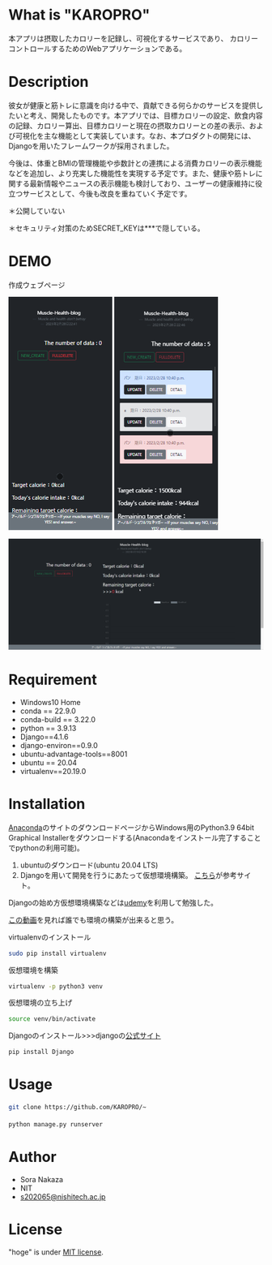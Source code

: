 # What is "KAROPRO"

本アプリは摂取したカロリーを記録し、可視化するサービスであり、
カロリーコントロールするためのWebアプリケーションである。

# Description

彼女が健康と筋トレに意識を向ける中で、貢献できる何らかのサービスを提供したいと考え、開発したものです。本アプリでは、目標カロリーの設定、飲食内容の記録、カロリー算出、目標カロリーと現在の摂取カロリーとの差の表示、および可視化を主な機能として実装しています。なお、本プロダクトの開発には、Djangoを用いたフレームワークが採用されました。

今後は、体重とBMIの管理機能や歩数計との連携による消費カロリーの表示機能などを追加し、より充実した機能性を実現する予定です。また、健康や筋トレに関する最新情報やニュースの表示機能も検討しており、ユーザーの健康維持に役立つサービスとして、今後も改良を重ねていく予定です。

＊公開していない

＊セキュリティ対策のためSECRET_KEYは***で隠している。

# DEMO


作成ウェブページ

![alt](list.gif)
![alt](list2.gif)

![alt](KAROPRO_WEB.gif)

# Requirement

* Windows10 Home
* conda == 22.9.0
* conda-build == 3.22.0
* python == 3.9.13
* Django==4.1.6
* django-environ==0.9.0
* ubuntu-advantage-tools==8001
* ubuntu == 20.04
* virtualenv==20.19.0

# Installation

[Anaconda](https://www.anaconda.com/products/distribution)のサイトのダウンロードページからWindows用のPython3.9 64bit Graphical Installerをダウンロードする(Anacondaをインストール完了することでpythonの利用可能)。

1. ubuntuのダウンロード(ubuntu 20.04 LTS)
2. Djangoを用いて開発を行うにあたって仮想環境構築。 [こちら](https://www.sejuku.net/blog/68398)が参考サイト。

Djangoの始め方仮想環境構築などは[udemy](https://www.sejuku.net/blog/68398)を利用して勉強した。

[この動画](https://www.sejuku.net/blog/68398)を見れば誰でも環境の構築が出来ると思う。


virtualenvのインストール
```bash
sudo pip install virtualenv
```

仮想環境を構築
```bash
virtualenv -p python3 venv
```

仮想環境の立ち上げ
```bash
source venv/bin/activate
```

Djangoのインストール>>>djangoの[公式サイト](https://docs.djangoproject.com/ja/4.0/)
```bash
pip install Django
```


# Usage


```bash
git clone https://github.com/KAROPRO/~

python manage.py runserver
```

# Author


* Sora Nakaza
* NIT
* s202065@nishitech.ac.jp

# License

"hoge" is under [MIT license](https://en.wikipedia.org/wiki/MIT_License).

